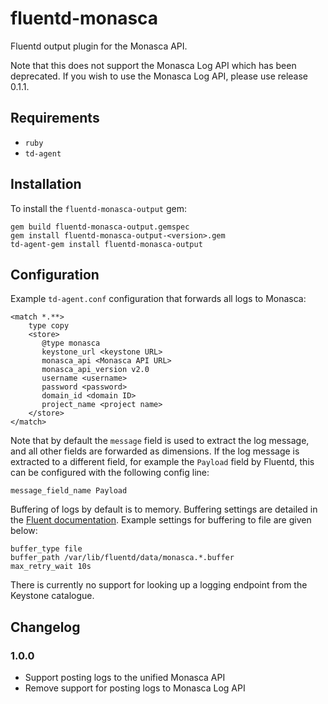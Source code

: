 # fluentd-monasca
Fluentd output plugin for the Monasca API.

Note that this does not support the Monasca Log API which has been
deprecated. If you wish to use the Monasca Log API, please use release
0.1.1.

## Requirements
* `ruby`
* `td-agent`

## Installation
To install the `fluentd-monasca-output` gem:

    gem build fluentd-monasca-output.gemspec
    gem install fluentd-monasca-output-<version>.gem
    td-agent-gem install fluentd-monasca-output

## Configuration
Example `td-agent.conf` configuration that forwards all logs to Monasca:

    <match *.**>
        type copy
        <store>
           @type monasca
           keystone_url <keystone URL>
           monasca_api <Monasca API URL>
           monasca_api_version v2.0
           username <username>
           password <password>
           domain_id <domain ID>
           project_name <project name>
        </store>
    </match>

Note that by default the `message` field is used to extract the log message, and all other fields are forwarded as dimensions. If the log message is extracted to a different field, for example the `Payload` field by Fluentd, this can be configured with the following config line:

    message_field_name Payload

Buffering of logs by default is to memory. Buffering settings are detailed in the [Fluent documentation](https://docs.fluentd.org/v/0.12/buffer/file). Example settings for buffering to file are given below:

    buffer_type file
    buffer_path /var/lib/fluentd/data/monasca.*.buffer
    max_retry_wait 10s

There is currently no support for looking up a logging endpoint from the Keystone catalogue.

## Changelog

### 1.0.0
 - Support posting logs to the unified Monasca API
 - Remove support for posting logs to Monasca Log API
